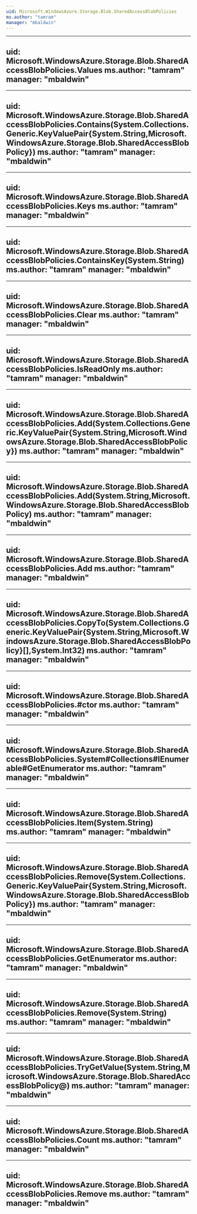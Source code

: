 ```yaml
---
uid: Microsoft.WindowsAzure.Storage.Blob.SharedAccessBlobPolicies
ms.author: "tamram"
manager: "mbaldwin"
---
```


---
uid: Microsoft.WindowsAzure.Storage.Blob.SharedAccessBlobPolicies.Values
ms.author: "tamram"
manager: "mbaldwin"
---

---
uid: Microsoft.WindowsAzure.Storage.Blob.SharedAccessBlobPolicies.Contains(System.Collections.Generic.KeyValuePair{System.String,Microsoft.WindowsAzure.Storage.Blob.SharedAccessBlobPolicy})
ms.author: "tamram"
manager: "mbaldwin"
---

---
uid: Microsoft.WindowsAzure.Storage.Blob.SharedAccessBlobPolicies.Keys
ms.author: "tamram"
manager: "mbaldwin"
---

---
uid: Microsoft.WindowsAzure.Storage.Blob.SharedAccessBlobPolicies.ContainsKey(System.String)
ms.author: "tamram"
manager: "mbaldwin"
---

---
uid: Microsoft.WindowsAzure.Storage.Blob.SharedAccessBlobPolicies.Clear
ms.author: "tamram"
manager: "mbaldwin"
---

---
uid: Microsoft.WindowsAzure.Storage.Blob.SharedAccessBlobPolicies.IsReadOnly
ms.author: "tamram"
manager: "mbaldwin"
---

---
uid: Microsoft.WindowsAzure.Storage.Blob.SharedAccessBlobPolicies.Add(System.Collections.Generic.KeyValuePair{System.String,Microsoft.WindowsAzure.Storage.Blob.SharedAccessBlobPolicy})
ms.author: "tamram"
manager: "mbaldwin"
---

---
uid: Microsoft.WindowsAzure.Storage.Blob.SharedAccessBlobPolicies.Add(System.String,Microsoft.WindowsAzure.Storage.Blob.SharedAccessBlobPolicy)
ms.author: "tamram"
manager: "mbaldwin"
---

---
uid: Microsoft.WindowsAzure.Storage.Blob.SharedAccessBlobPolicies.Add
ms.author: "tamram"
manager: "mbaldwin"
---

---
uid: Microsoft.WindowsAzure.Storage.Blob.SharedAccessBlobPolicies.CopyTo(System.Collections.Generic.KeyValuePair{System.String,Microsoft.WindowsAzure.Storage.Blob.SharedAccessBlobPolicy}[],System.Int32)
ms.author: "tamram"
manager: "mbaldwin"
---

---
uid: Microsoft.WindowsAzure.Storage.Blob.SharedAccessBlobPolicies.#ctor
ms.author: "tamram"
manager: "mbaldwin"
---

---
uid: Microsoft.WindowsAzure.Storage.Blob.SharedAccessBlobPolicies.System#Collections#IEnumerable#GetEnumerator
ms.author: "tamram"
manager: "mbaldwin"
---

---
uid: Microsoft.WindowsAzure.Storage.Blob.SharedAccessBlobPolicies.Item(System.String)
ms.author: "tamram"
manager: "mbaldwin"
---

---
uid: Microsoft.WindowsAzure.Storage.Blob.SharedAccessBlobPolicies.Remove(System.Collections.Generic.KeyValuePair{System.String,Microsoft.WindowsAzure.Storage.Blob.SharedAccessBlobPolicy})
ms.author: "tamram"
manager: "mbaldwin"
---

---
uid: Microsoft.WindowsAzure.Storage.Blob.SharedAccessBlobPolicies.GetEnumerator
ms.author: "tamram"
manager: "mbaldwin"
---

---
uid: Microsoft.WindowsAzure.Storage.Blob.SharedAccessBlobPolicies.Remove(System.String)
ms.author: "tamram"
manager: "mbaldwin"
---

---
uid: Microsoft.WindowsAzure.Storage.Blob.SharedAccessBlobPolicies.TryGetValue(System.String,Microsoft.WindowsAzure.Storage.Blob.SharedAccessBlobPolicy@)
ms.author: "tamram"
manager: "mbaldwin"
---

---
uid: Microsoft.WindowsAzure.Storage.Blob.SharedAccessBlobPolicies.Count
ms.author: "tamram"
manager: "mbaldwin"
---

---
uid: Microsoft.WindowsAzure.Storage.Blob.SharedAccessBlobPolicies.Remove
ms.author: "tamram"
manager: "mbaldwin"
---
